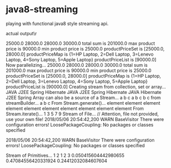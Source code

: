 # java8-streaming
playing with functional java8 style streaming api.

actual output\r

25000.0
28000.0
28000.0
30000.0
total sum is 201000.0
max product price is 90000.0
min product price is 25000.0
productPriceSet is [25000.0, 28000.0]
productPriceMap is {1=HP Laptop, 2=Dell Laptop, 3=Lenevo Laptop, 4=Sony Laptop, 5=Apple Laptop}
productPriceList is [90000.0]
Now parallelizing...
25000.0
28000.0
28000.0
30000.0
total sum is 201000.0
max product price is 90000.0
min product price is 25000.0
productPriceSet is [25000.0, 28000.0]
productPriceMap is {1=HP Laptop, 2=Dell Laptop, 3=Lenevo Laptop, 4=Sony Laptop, 5=Apple Laptop}
productPriceList is [90000.0]
Creating stream from collection, set or array...
JAVA
J2EE
Spring
Hibernate
JAVA
J2EE
Spring
Hibernate
JAVA
Hibernate
J2EE
Spring
Array can also be a source of a Stream...
a
b
c
a
b
c
b
c
from streamBuilder...
a
b
c
From Stream.generate()...
element
element
element
element
element
element
element
element
element
element
From Stream.iterate()...
1
3
5
7
9
Stream of File...
// Attention, file not provided, use your own file!
2018/05/06 20:54:42,200 WARN  BaseVisitor                      There were configuration errors!
LoosePackageCoupling: No packages or classes specified

2018/05/06 20:54:42,200 WARN  BaseVisitor                      There were configuration errors!
LoosePackageCoupling: No packages or classes specified

Stream of Primitives...
1
2
1
2
3
0.050415604442980655
0.47084556420331924
0.24412032084607604

